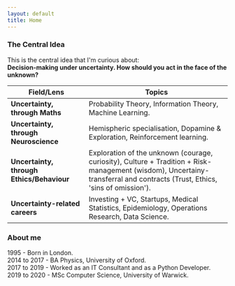 ```yaml
---
layout: default
title: Home
---
```


### The Central Idea
This is the central idea that I'm curious about:<br>
**Decision-making under uncertainty. How should you act in the face of the unknown?**

| Field/Lens | Topics |
| --- | --- |
| **Uncertainty, through Maths** | Probability Theory, Information Theory, Machine Learning. |
|**Uncertainty, through Neuroscience** | Hemispheric specialisation, Dopamine & Exploration, Reinforcement learning.|
|**Uncertainty, through Ethics/Behaviour** | Exploration of the unknown (courage, curiosity), Culture + Tradition + Risk-management (wisdom), Uncertainy-transferral and contracts (Trust, Ethics, 'sins of omission'). |
|**Uncertainty-related careers** | Investing + VC, Startups, Medical Statistics, Epidemiology, Operations Research, Data Science. |


### About me
1995 - Born in London. <br>
2014 to 2017 - BA Physics, University of Oxford. <br>
2017 to 2019 - Worked as an IT Consultant and as a Python Developer. <br>
2019 to 2020 - MSc Computer Science, University of Warwick. <br>
